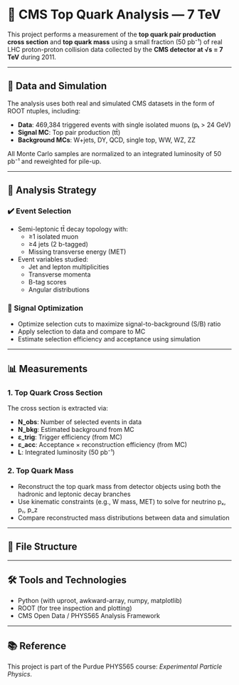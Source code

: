 # 🧪 CMS Top Quark Analysis — 7 TeV 

This project performs a measurement of the **top quark pair production cross section** and **top quark mass** using a small fraction (50 pb⁻¹) of real LHC proton-proton collision data collected by the **CMS detector at √s = 7 TeV** during 2011.

---

## 📂 Data and Simulation

The analysis uses both real and simulated CMS datasets in the form of ROOT ntuples, including:

- **Data**: 469,384 triggered events with single isolated muons (pₜ > 24 GeV)
- **Signal MC**: Top pair production (tt̄)
- **Background MCs**: W+jets, DY, QCD, single top, WW, WZ, ZZ

All Monte Carlo samples are normalized to an integrated luminosity of 50 pb⁻¹ and reweighted for pile-up.

---

## 🧭 Analysis Strategy

### ✔️ Event Selection

- Semi-leptonic tt̄ decay topology with:
  - ≥1 isolated muon
  - ≥4 jets (2 b-tagged)
  - Missing transverse energy (MET)
- Event variables studied:
  - Jet and lepton multiplicities
  - Transverse momenta
  - B-tag scores
  - Angular distributions

### 🎯 Signal Optimization

- Optimize selection cuts to maximize signal-to-background (S/B) ratio
- Apply selection to data and compare to MC
- Estimate selection efficiency and acceptance using simulation

---

## 📊 Measurements

### 1. Top Quark Cross Section

The cross section is extracted via:
- **N_obs**: Number of selected events in data
- **N_bkg**: Estimated background from MC
- **ε_trig**: Trigger efficiency (from MC)
- **ε_acc**: Acceptance × reconstruction efficiency (from MC)
- **L**: Integrated luminosity (50 pb⁻¹)

### 2. Top Quark Mass

- Reconstruct the top quark mass from detector objects using both the hadronic and leptonic decay branches
- Use kinematic constraints (e.g., W mass, MET) to solve for neutrino pₓ, pᵧ, p_z
- Compare reconstructed mass distributions between data and simulation

---

## 📁 File Structure


---

## 🛠️ Tools and Technologies

- Python (with uproot, awkward-array, numpy, matplotlib)
- ROOT (for tree inspection and plotting)
- CMS Open Data / PHYS565 Analysis Framework

---

## 📚 Reference

This project is part of the Purdue PHYS565 course: *Experimental Particle Physics*.


